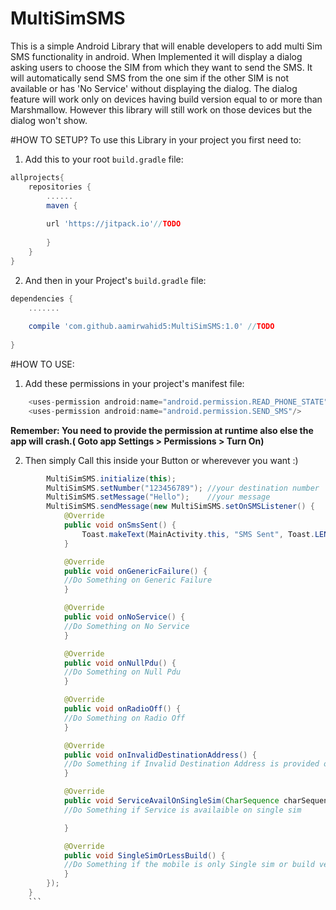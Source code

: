 # MultiSimSMS

This is a simple Android Library that will enable developers to add multi Sim SMS functionality in android. When Implemented it will display a dialog asking users to choose the SIM from which they want to send the SMS. It will automatically send SMS from the one sim if the other SIM is not available or has 'No Service' without displaying the dialog. The dialog feature will work only on devices having build version equal to or more than Marshmallow. However this library will still work on those devices but the dialog won't show.

#HOW TO SETUP?
To use this Library in your project you first need to: 

1) Add this to your root ```build.gradle``` file:  
```groovy
allprojects{  
    repositories {  
        ......  
        maven {
        
        url 'https://jitpack.io'//TODO  
        
        }   
    }    
}      
```  
2) And then in your Project's ```build.gradle``` file:  
```groovy  
dependencies {  
    .......  
    
    compile 'com.github.aamirwahid5:MultiSimSMS:1.0' //TODO  
       
}  
```
#HOW TO USE:  
1) Add these permissions in your project's manifest file:
```groovy  
    <uses-permission android:name="android.permission.READ_PHONE_STATE"/>
    <uses-permission android:name="android.permission.SEND_SMS"/>  
```
__Remember: You need to provide the permission at runtime also else the app will crash.( Goto app Settings > Permissions > Turn On)__  

2) Then simply Call this inside your Button or wherevever you want :)    
```java  
        MultiSimSMS.initialize(this);  
        MultiSimSMS.setNumber("123456789"); //your destination number  
        MultiSimSMS.setMessage("Hello");    //your message  
        MultiSimSMS.sendMessage(new MultiSimSMS.setOnSMSListener() {   //you can also use it without listener
            @Override  
            public void onSmsSent() {
                Toast.makeText(MainActivity.this, "SMS Sent", Toast.LENGTH_SHORT).show();
            }

            @Override
            public void onGenericFailure() {  
            //Do Something on Generic Failure  
            }

            @Override
            public void onNoService() {  
            //Do Something on No Service    
            }

            @Override
            public void onNullPdu() {  
            //Do Something on Null Pdu  
            }

            @Override
            public void onRadioOff() {  
            //Do Something on Radio Off    
            }

            @Override
            public void onInvalidDestinationAddress() {  
            //Do Something if Invalid Destination Address is provided or Field is blank  
            }

            @Override
            public void ServiceAvailOnSingleSim(CharSequence charSequence, int i) {  
            //Do Something if Service is availaible on single sim

            }

            @Override
            public void SingleSimOrLessBuild() {
            //Do Something if the mobile is only Single sim or build version is less than Marshmallow  
            }
        });
    }  
    ```
